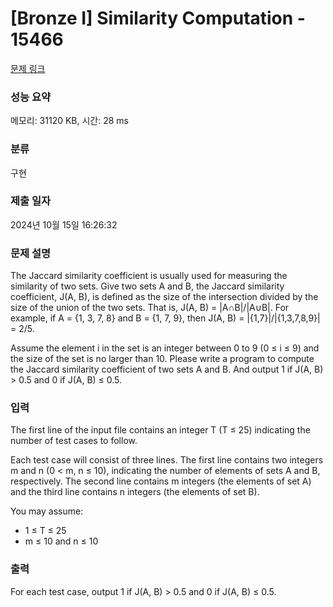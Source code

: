 # [Bronze I] Similarity Computation - 15466 

[문제 링크](https://www.acmicpc.net/problem/15466) 

### 성능 요약

메모리: 31120 KB, 시간: 28 ms

### 분류

구현

### 제출 일자

2024년 10월 15일 16:26:32

### 문제 설명

<p>The Jaccard similarity coefficient is usually used for measuring the similarity of two sets. Give two sets A and B, the Jaccard similarity coefficient, J(A, B), is defined as the size of the intersection divided by the size of the union of the two sets. That is, J(A, B) = |A∩B|/|A∪B|. For example, if A = {1, 3, 7, 8} and B = {1, 7, 9}, then J(A, B) = |{1,7}|/|{1,3,7,8,9}| = 2/5.</p>

<p>Assume the element i in the set is an integer between 0 to 9 (0 ≤ i ≤ 9) and the size of the set is no larger than 10. Please write a program to compute the Jaccard similarity coefficient of two sets A and B. And output 1 if J(A, B) > 0.5 and 0 if J(A, B) ≤ 0.5.</p>

### 입력 

 <p>The first line of the input file contains an integer T (T ≤ 25) indicating the number of test cases to follow.</p>

<p>Each test case will consist of three lines. The first line contains two integers m and n (0 < m, n ≤ 10), indicating the number of elements of sets A and B, respectively. The second line contains m integers (the elements of set A) and the third line contains n integers (the elements of set B).</p>

<p>You may assume:</p>

<ul>
	<li>1 ≤ T ≤ 25</li>
	<li>m ≤ 10 and n ≤ 10</li>
</ul>

### 출력 

 <p>For each test case, output 1 if J(A, B) > 0.5 and 0 if J(A, B) ≤ 0.5.</p>


